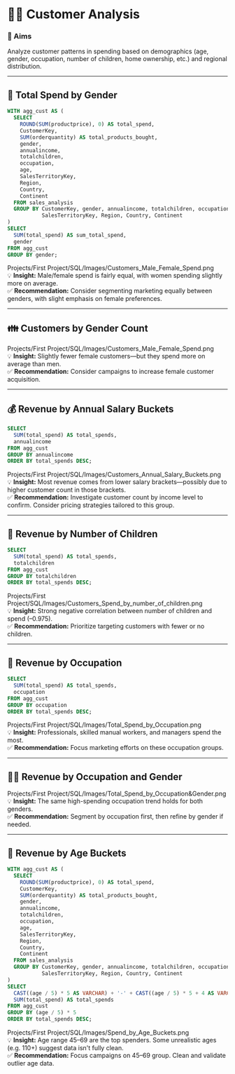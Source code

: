 # 🧍‍♂️ Customer Analysis

### 🎯 Aims  
Analyze customer patterns in spending based on demographics (age, gender, occupation, number of children, home ownership, etc.) and regional distribution.

---

## 💸 Total Spend by Gender  

```sql
WITH agg_cust AS (
  SELECT 
    ROUND(SUM(productprice), 0) AS total_spend,
    CustomerKey,
    SUM(orderquantity) AS total_products_bought,
    gender,
    annualincome,
    totalchildren,
    occupation,
    age,
    SalesTerritoryKey,
    Region,
    Country,
    Continent
  FROM sales_analysis
  GROUP BY CustomerKey, gender, annualincome, totalchildren, occupation, age,
           SalesTerritoryKey, Region, Country, Continent
)
SELECT 
  SUM(total_spend) AS sum_total_spend,
  gender
FROM agg_cust
GROUP BY gender;
```

Projects/First Project/SQL/Images/Customers_Male_Female_Spend.png  
💡 **Insight:** Male/female spend is fairly equal, with women spending slightly more on average.  
✅ **Recommendation:** Consider segmenting marketing equally between genders, with slight emphasis on female preferences.

---

## 👪 Customers by Gender Count  

Projects/First Project/SQL/Images/Customers_Male_Female_Spend.png  
💡 **Insight:** Slightly fewer female customers—but they spend more on average than men.  
✅ **Recommendation:** Consider campaigns to increase female customer acquisition.

---

## 💰 Revenue by Annual Salary Buckets  

```sql
SELECT 
  SUM(total_spend) AS total_spends,
  annualincome
FROM agg_cust
GROUP BY annualincome
ORDER BY total_spends DESC;
```

Projects/First Project/SQL/Images/Customers_Annual_Salary_Buckets.png  
💡 **Insight:** Most revenue comes from lower salary brackets—possibly due to higher customer count in those brackets.  
✅ **Recommendation:** Investigate customer count by income level to confirm. Consider pricing strategies tailored to this group.

---

## 🧒 Revenue by Number of Children  

```sql
SELECT 
  SUM(total_spend) AS total_spends,
  totalchildren
FROM agg_cust
GROUP BY totalchildren
ORDER BY total_spends DESC;
```

Projects/First Project/SQL/Images/Customers_Spend_by_number_of_children.png  
💡 **Insight:** Strong negative correlation between number of children and spend (–0.975).  
✅ **Recommendation:** Prioritize targeting customers with fewer or no children.

---

## 👷 Revenue by Occupation  

```sql
SELECT 
  SUM(total_spend) AS total_spends,
  occupation
FROM agg_cust
GROUP BY occupation
ORDER BY total_spends DESC;
```

Projects/First Project/SQL/Images/Total_Spend_by_Occupation.png  
💡 **Insight:** Professionals, skilled manual workers, and managers spend the most.  
✅ **Recommendation:** Focus marketing efforts on these occupation groups.

---

## 👩‍💼 Revenue by Occupation and Gender  

Projects/First Project/SQL/Images/Total_Spend_by_Occupation&Gender.png  
💡 **Insight:** The same high-spending occupation trend holds for both genders.  
✅ **Recommendation:** Segment by occupation first, then refine by gender if needed.

---

## 👵 Revenue by Age Buckets  

```sql
WITH agg_cust AS (
  SELECT 
    ROUND(SUM(productprice), 0) AS total_spend,
    CustomerKey,
    SUM(orderquantity) AS total_products_bought,
    gender,
    annualincome,
    totalchildren,
    occupation,
    age,
    SalesTerritoryKey,
    Region,
    Country,
    Continent
  FROM sales_analysis
  GROUP BY CustomerKey, gender, annualincome, totalchildren, occupation, age,
           SalesTerritoryKey, Region, Country, Continent
)
SELECT 
  CAST((age / 5) * 5 AS VARCHAR) + '-' + CAST((age / 5) * 5 + 4 AS VARCHAR) AS age_bucket,
  SUM(total_spend) AS total_spends
FROM agg_cust
GROUP BY (age / 5) * 5
ORDER BY total_spends DESC;
```

Projects/First Project/SQL/Images/Spend_by_Age_Buckets.png  
💡 **Insight:** Age range 45–69 are the top spenders. Some unrealistic ages (e.g. 110+) suggest data isn't fully clean.  
✅ **Recommendation:** Focus campaigns on 45–69 group. Clean and validate outlier age data.
